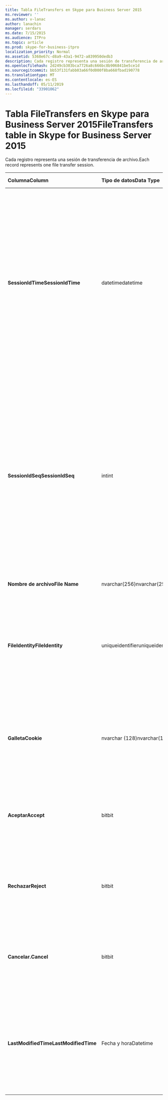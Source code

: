 ```yaml
---
title: Tabla FileTransfers en Skype para Business Server 2015
ms.reviewer: ''
ms.author: v-lanac
author: lanachin
manager: serdars
ms.date: 7/15/2015
ms.audience: ITPro
ms.topic: article
ms.prod: skype-for-business-itpro
localization_priority: Normal
ms.assetid: 5368e67c-d8a9-43a1-9472-a839950dedb3
description: Cada registro representa una sesión de transferencia de archivo.
ms.openlocfilehash: 2d249cb303bca7726a8c666bc8b906841be5ce1d
ms.sourcegitcommit: bb53f131fabb03a66f0d000f8ba668fbad190778
ms.translationtype: MT
ms.contentlocale: es-ES
ms.lasthandoff: 05/11/2019
ms.locfileid: "33901062"
---
```

# <a name="filetransfers-table-in-skype-for-business-server-2015"></a><span data-ttu-id="4d792-103">Tabla FileTransfers en Skype para Business Server 2015</span><span class="sxs-lookup"><span data-stu-id="4d792-103">FileTransfers table in Skype for Business Server 2015</span></span>
 
<span data-ttu-id="4d792-104">Cada registro representa una sesión de transferencia de archivo.</span><span class="sxs-lookup"><span data-stu-id="4d792-104">Each record represents one file transfer session.</span></span>
  
|<span data-ttu-id="4d792-105">**Columna**</span><span class="sxs-lookup"><span data-stu-id="4d792-105">**Column**</span></span>|<span data-ttu-id="4d792-106">**Tipo de datos**</span><span class="sxs-lookup"><span data-stu-id="4d792-106">**Data Type**</span></span>|<span data-ttu-id="4d792-107">**Clave o índice**</span><span class="sxs-lookup"><span data-stu-id="4d792-107">**Key/Index**</span></span>|<span data-ttu-id="4d792-108">**Detalles**</span><span class="sxs-lookup"><span data-stu-id="4d792-108">**Details**</span></span>|
|:-----|:-----|:-----|:-----|
|<span data-ttu-id="4d792-109">**SessionIdTime**</span><span class="sxs-lookup"><span data-stu-id="4d792-109">**SessionIdTime**</span></span> <br/> |<span data-ttu-id="4d792-110">datetime</span><span class="sxs-lookup"><span data-stu-id="4d792-110">datetime</span></span>  <br/> |<span data-ttu-id="4d792-111">Principal, externa</span><span class="sxs-lookup"><span data-stu-id="4d792-111">Primary, Foreign</span></span>  <br/> |<span data-ttu-id="4d792-112">Hora de la solicitud de sesión.</span><span class="sxs-lookup"><span data-stu-id="4d792-112">Time of session request.</span></span> <span data-ttu-id="4d792-113">Se utiliza en forma conjunta con **SessionIdSeq** para identificar de forma exclusiva una sesión.</span><span class="sxs-lookup"><span data-stu-id="4d792-113">Used in conjunction with **SessionIdSeq** to uniquely identify a session.</span></span> <span data-ttu-id="4d792-114">Vea la [tabla en Skype para Business Server 2015 Dialogs](dialogs.md) para obtener más información.</span><span class="sxs-lookup"><span data-stu-id="4d792-114">See the [Dialogs table in Skype for Business Server 2015](dialogs.md) for more information.</span></span> <br/> |
|<span data-ttu-id="4d792-115">**SessionIdSeq**</span><span class="sxs-lookup"><span data-stu-id="4d792-115">**SessionIdSeq**</span></span> <br/> |<span data-ttu-id="4d792-116">int</span><span class="sxs-lookup"><span data-stu-id="4d792-116">int</span></span>  <br/> |<span data-ttu-id="4d792-117">Principal, externa</span><span class="sxs-lookup"><span data-stu-id="4d792-117">Primary, Foreign</span></span>  <br/> |<span data-ttu-id="4d792-118">Número de identificador para identificar la sesión.</span><span class="sxs-lookup"><span data-stu-id="4d792-118">ID number to identify the session.</span></span> <span data-ttu-id="4d792-119">Se utiliza junto con **SessionIdTime** para identificar de forma exclusiva una sesión.</span><span class="sxs-lookup"><span data-stu-id="4d792-119">Used in conjunction with **SessionIdTime** to uniquely identify a session.</span></span> <span data-ttu-id="4d792-120">Vea la [tabla en Skype para Business Server 2015 Dialogs](dialogs.md) para obtener más información.</span><span class="sxs-lookup"><span data-stu-id="4d792-120">See the [Dialogs table in Skype for Business Server 2015](dialogs.md) for more information.</span></span> <br/> |
|<span data-ttu-id="4d792-121">**Nombre de archivo**</span><span class="sxs-lookup"><span data-stu-id="4d792-121">**File Name**</span></span> <br/> |<span data-ttu-id="4d792-122">nvarchar(256)</span><span class="sxs-lookup"><span data-stu-id="4d792-122">nvarchar(256)</span></span>  <br/> ||<span data-ttu-id="4d792-123">Nombre del archivo.</span><span class="sxs-lookup"><span data-stu-id="4d792-123">Name of the file.</span></span>  <br/> |
|<span data-ttu-id="4d792-124">**FileIdentity**</span><span class="sxs-lookup"><span data-stu-id="4d792-124">**FileIdentity**</span></span> <br/> |<span data-ttu-id="4d792-125">uniqueidentifier</span><span class="sxs-lookup"><span data-stu-id="4d792-125">uniqueidentifier</span></span>  <br/> ||<span data-ttu-id="4d792-126">Identificador único para distinguir entre las transferencias de archivos que implican el mismo nombre de archivo.</span><span class="sxs-lookup"><span data-stu-id="4d792-126">Unique identifier to distinguish between file transfers involving the same file name.</span></span>  <br/> |
|<span data-ttu-id="4d792-127">**Galleta**</span><span class="sxs-lookup"><span data-stu-id="4d792-127">**Cookie**</span></span> <br/> |<span data-ttu-id="4d792-128">nvarchar (128)</span><span class="sxs-lookup"><span data-stu-id="4d792-128">nvarchar(128)</span></span>  <br/> |<span data-ttu-id="4d792-129">Primary</span><span class="sxs-lookup"><span data-stu-id="4d792-129">Primary</span></span>  <br/> |<span data-ttu-id="4d792-130">Se usa para identificar todos los mensajes de seguimiento que están asociadas con éste.</span><span class="sxs-lookup"><span data-stu-id="4d792-130">Used to identify every follow-up message as being associated with this one.</span></span>  <br/> |
|<span data-ttu-id="4d792-131">**Aceptar**</span><span class="sxs-lookup"><span data-stu-id="4d792-131">**Accept**</span></span> <br/> |<span data-ttu-id="4d792-132">bit</span><span class="sxs-lookup"><span data-stu-id="4d792-132">bit</span></span>  <br/> ||<span data-ttu-id="4d792-133">Puede ser TRUE o NULL.</span><span class="sxs-lookup"><span data-stu-id="4d792-133">Can be TRUE or NULL.</span></span> <span data-ttu-id="4d792-134">Si es TRUE, a continuación, rechazar y cancelar será NULL.</span><span class="sxs-lookup"><span data-stu-id="4d792-134">If TRUE, then Reject and Cancel will be NULL.</span></span>  <br/> |
|<span data-ttu-id="4d792-135">**Rechazar**</span><span class="sxs-lookup"><span data-stu-id="4d792-135">**Reject**</span></span> <br/> |<span data-ttu-id="4d792-136">bit</span><span class="sxs-lookup"><span data-stu-id="4d792-136">bit</span></span>  <br/> ||<span data-ttu-id="4d792-137">Puede ser TRUE o NULL.</span><span class="sxs-lookup"><span data-stu-id="4d792-137">Can be TRUE or NULL.</span></span> <span data-ttu-id="4d792-138">Si es TRUE, a continuación, Aceptar y cancelar será NULL.</span><span class="sxs-lookup"><span data-stu-id="4d792-138">If TRUE, then Accept and Cancel will be NULL.</span></span>  <br/> |
|<span data-ttu-id="4d792-139">**Cancelar.**</span><span class="sxs-lookup"><span data-stu-id="4d792-139">**Cancel**</span></span> <br/> |<span data-ttu-id="4d792-140">bit</span><span class="sxs-lookup"><span data-stu-id="4d792-140">bit</span></span>  <br/> ||<span data-ttu-id="4d792-141">Puede ser TRUE o NULL.</span><span class="sxs-lookup"><span data-stu-id="4d792-141">Can be TRUE or NULL.</span></span> <span data-ttu-id="4d792-142">Si es TRUE, a continuación, Aceptar y rechazar será NULL.</span><span class="sxs-lookup"><span data-stu-id="4d792-142">If TRUE, then Accept and Reject will be NULL.</span></span>  <br/> |
|<span data-ttu-id="4d792-143">**LastModifiedTime**</span><span class="sxs-lookup"><span data-stu-id="4d792-143">**LastModifiedTime**</span></span> <br/> |<span data-ttu-id="4d792-144">Fecha y hora</span><span class="sxs-lookup"><span data-stu-id="4d792-144">Datetime</span></span>  <br/> ||<span data-ttu-id="4d792-145">Para uso interno por el servicio de supervisión.</span><span class="sxs-lookup"><span data-stu-id="4d792-145">For internal use by the Monitoring service.</span></span>  <br/> <span data-ttu-id="4d792-146">Este campo se introdujo en Skype para Business Server 2015.</span><span class="sxs-lookup"><span data-stu-id="4d792-146">This field was introduced in Skype for Business Server 2015.</span></span>  <br/> |
   


